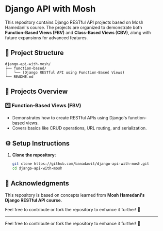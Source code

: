# Django API with Mosh

This repository contains Django RESTful API projects based on Mosh Hamedani's course. The projects are organized to demonstrate both **Function-Based Views (FBV)** and **Class-Based Views (CBV)**, along with future expansions for advanced features.

## 📂 Project Structure

```
django-api-with-mosh/
├── function-based/
│   └── (Django RESTful API using Function-Based Views)
└── README.md
```

## 🚀 Projects Overview

### 1️⃣ Function-Based Views (FBV)
- Demonstrates how to create RESTful APIs using Django's function-based views.
- Covers basics like CRUD operations, URL routing, and serialization.



## ⚙️ Setup Instructions

1. **Clone the repository:**
   ```bash
   git clone https://github.com/banadawit/django-api-with-mosh.git
   cd django-api-with-mosh
   ```

## 🙌 Acknowledgments
This repository is based on concepts learned from **Mosh Hamedani's Django RESTful API course**.

Feel free to contribute or fork the repository to enhance it further! 🚀

---

Feel free to contribute or fork the repository to enhance it further! 🚀
